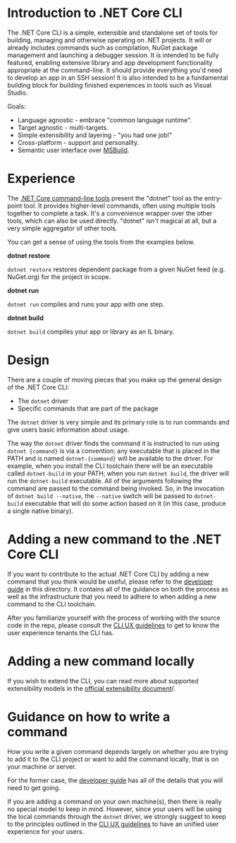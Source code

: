 Introduction to .NET Core CLI
=============================

The .NET Core CLI is a simple, extensible and standalone set of tools for building, managing and otherwise operating on .NET projects. It will or already includes commands such as compilation, NuGet package management and launching a debugger session. It is intended to be fully featured, enabling extensive library and app development functionality appropriate at the command-line. It should provide everything you'd need to develop an app in an SSH session! It is also intended to be a fundamental building block for building finished experiences in tools such as Visual Studio.

Goals:

- Language agnostic - embrace "common language runtime".
- Target agnostic - multi-targets.
- Simple extensibility and layering - "you had one job!"
- Cross-platform - support and personality.
- Semantic user interface over [MSBuild](https://github.com/Microsoft/msbuild).

Experience 
==========

The [.NET Core command-line tools](https://github.com/dotnet/cli) present the "dotnet" tool as the entry-point tool. It provides higher-level commands, often using multiple tools together to complete a task. It's a convenience wrapper over the other tools, which can also be used directly. "dotnet" isn't magical at all, but a very simple aggregator of other tools.

You can get a sense of using the tools from the examples below.

**dotnet restore**

`dotnet restore` restores dependent package from a given NuGet feed (e.g. NuGet.org) for the project in scope.

**dotnet run**

`dotnet run` compiles and runs your app with one step.

**dotnet build**

`dotnet build` compiles your app or library as an IL binary.

Design
======

There are a couple of moving pieces that you make up the general design of the .NET Core CLI:

* The `dotnet` driver
* Specific commands that are part of the package

The `dotnet` driver is very simple and its primary role is to run commands and give users basic information about usage. 

The way the `dotnet` driver finds the command it is instructed to run using `dotnet {command}` is via a convention; any executable that is placed in the PATH and is named `dotnet-{command}` will be available to the driver. For example, when you install the CLI toolchain there will be an executable called `dotnet-build` in your PATH; when you run `dotnet build`, the driver will run the `dotnet-build` executable. All of the arguments following the command are passed to the command being invoked. So, in the invocation of `dotnet build --native`, the `--native` switch will be passed to `dotnet-build` executable that will do some action based on it (in this case, produce a single native binary).

Adding a new command to the .NET Core CLI 
=========================================

If you want to contribute to the actual .NET Core CLI by adding a new command that you think would be useful, please refer to the [developer guide](../project-docs/developer-guide.md) in this directory. It contains all of the guidance on both the process as well as the infrastructure that you need to adhere to when adding a new command to the CLI toolchain. 

After you familiarize yourself with the process of working with the source code in the repo, please consult the [CLI UX guidelines](cli-ux-guidelines.md) to get to know the user experience tenants the CLI has. 

Adding a new command locally
============================ 
If you wish to extend the CLI, you can read more about supported extensibility models in the [official extensibility document](https://docs.microsoft.com/en-us/dotnet/articles/core/tools/extensibility)/. 

Guidance on how to write a command 
==================================
How you write a given command depends largely on whether you are trying to add it to the CLI project or want to add the command locally, that is on your machine or server. 

For the former case, the [developer guide](developer-guide.md) has all of the details that you will need to get going. 

If you are adding a command on your own machine(s), then there is really no special model to keep in mind. However, since your users will be using the local commands through the `dotnet` driver, we strongly suggest to keep to the principles outlined in the [CLI UX guidelines](cli-ux-guidelines.md) to have an unified user experience for your users. 
